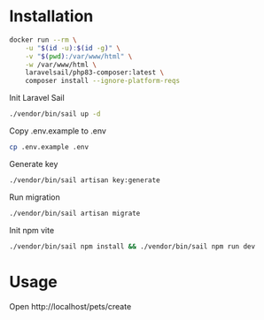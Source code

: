 # Installation

```bash
docker run --rm \
    -u "$(id -u):$(id -g)" \
    -v "$(pwd):/var/www/html" \
    -w /var/www/html \
    laravelsail/php83-composer:latest \
    composer install --ignore-platform-reqs
```

Init Laravel Sail

```bash
./vendor/bin/sail up -d
```

Copy .env.example to .env

```bash
cp .env.example .env
```

Generate key

```bash
./vendor/bin/sail artisan key:generate
```

Run migration

```bash
./vendor/bin/sail artisan migrate
```

Init npm vite

```bash
./vendor/bin/sail npm install && ./vendor/bin/sail npm run dev
```

# Usage

Open http://localhost/pets/create

